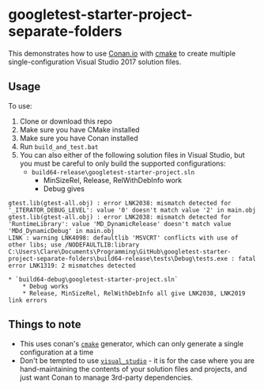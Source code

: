 # googletest-starter-project-separate-folders

This demonstrates how to use [Conan.io](http://docs.conan.io/en/latest/introduction.html) with [cmake](https://cmake.org/documentation/) to create multiple single-configuration Visual Studio 2017 solution files.

## Usage

To use:

1. Clone or download this repo
2. Make sure you have CMake installed
3. Make sure you have Conan installed
4. Run `build_and_test.bat`
5. You can also either of the following solution files in Visual Studio, but you must be careful to only build the supported configurations:
    * `build64-release\googletest-starter-project.sln`
        * MinSizeRel, Release, RelWithDebInfo work
        * Debug gives

```
gtest.lib(gtest-all.obj) : error LNK2038: mismatch detected for '_ITERATOR_DEBUG_LEVEL': value '0' doesn't match value '2' in main.obj
gtest.lib(gtest-all.obj) : error LNK2038: mismatch detected for 'RuntimeLibrary': value 'MD_DynamicRelease' doesn't match value 'MDd_DynamicDebug' in main.obj
LINK : warning LNK4098: defaultlib 'MSVCRT' conflicts with use of other libs; use /NODEFAULTLIB:library
C:\Users\Clare\Documents\Programming\GitHub\googletest-starter-project-separate-folders\build64-release\tests\Debug\tests.exe : fatal error LNK1319: 2 mismatches detected
```
        
    * `build64-debug\googletest-starter-project.sln`
        * Debug works
        * Release, MinSizeRel, RelWithDebInfo all give LNK2038, LNK2019 link errors

## Things to note

* This uses conan's [`cmake`](http://docs.conan.io/en/latest/reference/generators/cmake.html) generator, which can only generate a single configuration at a time
* Don't be tempted to use [`visual_studio`](http://docs.conan.io/en/latest/reference/generators/visualstudio.html) - it is for the case where you are hand-maintaining the contents of your solution files and projects, and just want Conan to manage 3rd-party dependencies.